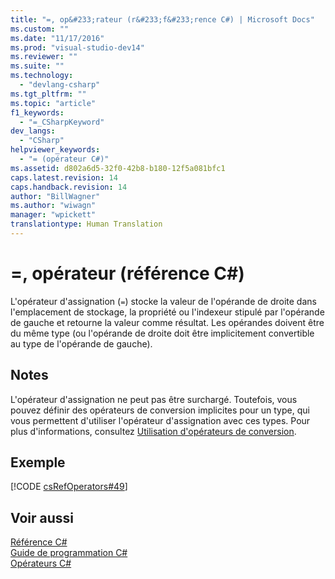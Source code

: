 ```yaml
---
title: "=, op&#233;rateur (r&#233;f&#233;rence C#) | Microsoft Docs"
ms.custom: ""
ms.date: "11/17/2016"
ms.prod: "visual-studio-dev14"
ms.reviewer: ""
ms.suite: ""
ms.technology: 
  - "devlang-csharp"
ms.tgt_pltfrm: ""
ms.topic: "article"
f1_keywords: 
  - "=_CSharpKeyword"
dev_langs: 
  - "CSharp"
helpviewer_keywords: 
  - "= (opérateur C#)"
ms.assetid: d802a6d5-32f0-42b8-b180-12f5a081bfc1
caps.latest.revision: 14
caps.handback.revision: 14
author: "BillWagner"
ms.author: "wiwagn"
manager: "wpickett"
translationtype: Human Translation
---
```

# =, op&#233;rateur (r&#233;f&#233;rence C#)
L'opérateur d'assignation \(`=`\) stocke la valeur de l'opérande de droite dans l'emplacement de stockage, la propriété ou l'indexeur stipulé par l'opérande de gauche et retourne la valeur comme résultat.  Les opérandes doivent être du même type \(ou l'opérande de droite doit être implicitement convertible au type de l'opérande de gauche\).  
  
## Notes  
 L'opérateur d'assignation ne peut pas être surchargé.  Toutefois, vous pouvez définir des opérateurs de conversion implicites pour un type, qui vous permettent d'utiliser l'opérateur d'assignation avec ces types.  Pour plus d'informations, consultez [Utilisation d'opérateurs de conversion](../../../csharp/programming-guide/statements-expressions-operators/using-conversion-operators.md).  
  
## Exemple  
 [!CODE [csRefOperators#49](../CodeSnippet/VS_Snippets_VBCSharp/csrefOperators#49)]  
  
## Voir aussi  
 [Référence C\#](../../../csharp/language-reference/index.md)   
 [Guide de programmation C\#](../../../csharp/programming-guide/index.md)   
 [Opérateurs C\#](../../../csharp/language-reference/operators/index.md)